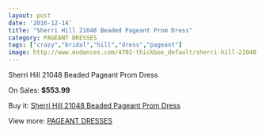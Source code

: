 ```yaml
---
layout: post
date: '2016-12-14'
title: "Sherri Hill 21048 Beaded Pageant Prom Dress"
category: PAGEANT DRESSES
tags: ["crazy","bridal","hill","dress","pageant"]
image: http://www.eudances.com/4702-thickbox_default/sherri-hill-21048-beaded-pageant-prom-dress.jpg
---
```

Sherri Hill 21048 Beaded Pageant Prom Dress

On Sales: **$553.99**
<a href="https://www.eudances.com/en/pageant-dresses/1585-sherri-hill-21048-beaded-pageant-prom-dress.html"><amp-img layout="responsive" width="600" height="600" src="//www.eudances.com/4702-thickbox_default/sherri-hill-21048-beaded-pageant-prom-dress.jpg" alt="Sherri Hill 21048 Beaded Pageant Prom Dress 0" /></a>

Buy it: [Sherri Hill 21048 Beaded Pageant Prom Dress](https://www.eudances.com/en/pageant-dresses/1585-sherri-hill-21048-beaded-pageant-prom-dress.html "Sherri Hill 21048 Beaded Pageant Prom Dress")

View more: [PAGEANT DRESSES](https://www.eudances.com/en/16-pageant-dresses "PAGEANT DRESSES")